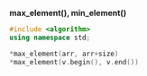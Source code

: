 **max_element(), min_element()**

```c++
#include <algorithm>
using namespace std;

*max_element(arr, arr+size)
*max_element(v.begin(), v.end())
```


